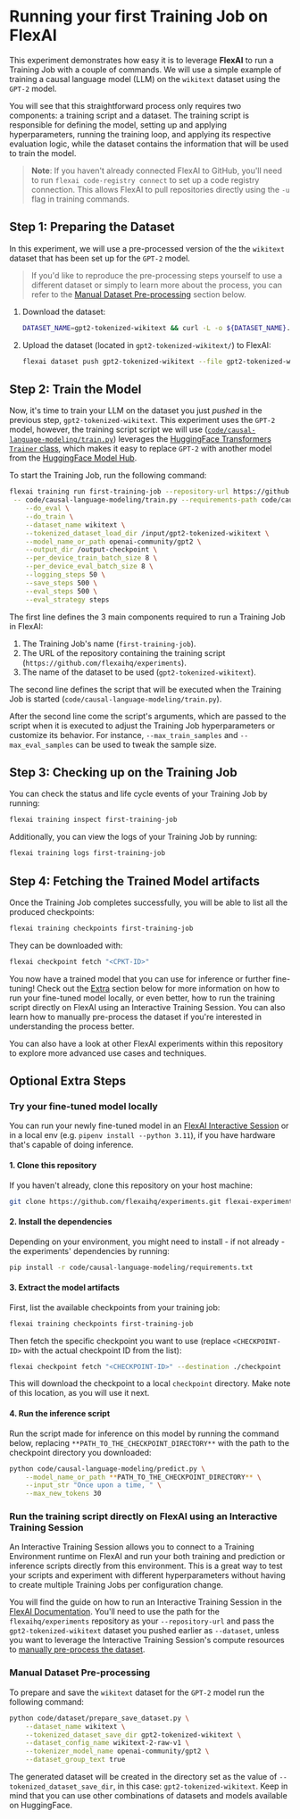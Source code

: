 # Running your first Training Job on FlexAI

This experiment demonstrates how easy it is to leverage **FlexAI** to run a Training Job with a couple of commands. We will use a simple example of training a causal language model (LLM) on the `wikitext` dataset using the `GPT-2` model.

You will see that this straightforward process only requires two components: a training script and a dataset. The training script is responsible for defining the model, setting up and applying hyperparameters, running the training loop, and applying its respective evaluation logic, while the dataset contains the information that will be used to train the model.

> **Note**: If you haven't already connected FlexAI to GitHub, you'll need to run `flexai code-registry connect` to set up a code registry connection. This allows FlexAI to pull repositories directly using the `-u` flag in training commands.

## Step 1: Preparing the Dataset

In this experiment, we will use a pre-processed version of the the `wikitext` dataset that has been set up for the `GPT-2` model.

> If you'd like to reproduce the pre-processing steps yourself to use a different dataset or simply to learn more about the process, you can refer to the [Manual Dataset Pre-processing](#manual-dataset-pre-processing) section below.

1. Download the dataset:

    ```bash
    DATASET_NAME=gpt2-tokenized-wikitext && curl -L -o ${DATASET_NAME}.zip "https://bucket-docs-samples-99b3a05.s3.eu-west-1.amazonaws.com/${DATASET_NAME}.zip" && unzip ${DATASET_NAME}.zip && rm ${DATASET_NAME}.zip
    ```

1. Upload the dataset (located in `gpt2-tokenized-wikitext/`) to FlexAI:

    ```bash
    flexai dataset push gpt2-tokenized-wikitext --file gpt2-tokenized-wikitext
    ```

## Step 2: Train the Model

Now, it's time to train your LLM on the dataset you just _pushed_ in the previous step, `gpt2-tokenized-wikitext`. This experiment uses the `GPT-2` model, however, the training script script we will use ([`code/causal-language-modeling/train.py`](../../code/causal-language-modeling/train.py)) leverages the [HuggingFace Transformers `Trainer` class](https://huggingface.co/docs/transformers/en/trainer), which makes it easy to replace `GPT-2` with another model from the [HuggingFace Model Hub](https://huggingface.co/models).

To start the Training Job, run the following command:

```bash
flexai training run first-training-job --repository-url https://github.com/flexaihq/experiments --dataset gpt2-tokenized-wikitext \
 -- code/causal-language-modeling/train.py --requirements-path code/causal-language-modeling/requirements.txt \
    --do_eval \
    --do_train \
    --dataset_name wikitext \
    --tokenized_dataset_load_dir /input/gpt2-tokenized-wikitext \
    --model_name_or_path openai-community/gpt2 \
    --output_dir /output-checkpoint \
    --per_device_train_batch_size 8 \
    --per_device_eval_batch_size 8 \
    --logging_steps 50 \
    --save_steps 500 \
    --eval_steps 500 \
    --eval_strategy steps
```

The first line defines the 3 main components required to run a Training Job in FlexAI:

1. The Training Job's name (`first-training-job`).
1. The URL of the repository containing the training script (`https://github.com/flexaihq/experiments`).
1. The name of the dataset to be used (`gpt2-tokenized-wikitext`).

The second line defines the script that will be executed when the Training Job is started (`code/causal-language-modeling/train.py`).

After the second line come the script's arguments, which are passed to the script when it is executed to adjust the Training Job hyperparameters or customize its behavior. For instance, `--max_train_samples` and `--max_eval_samples` can be used to tweak the sample size.

## Step 3: Checking up on the Training Job

You can check the status and life cycle events of your Training Job by running:

```bash
flexai training inspect first-training-job
```

Additionally, you can view the logs of your Training Job by running:

```bash
flexai training logs first-training-job
```

## Step 4: Fetching the Trained Model artifacts

Once the Training Job completes successfully, you will be able to list all the produced checkpoints:

```bash
flexai training checkpoints first-training-job
```

They can be downloaded with:

```bash
flexai checkpoint fetch "<CPKT-ID>"
```

You now have a trained model that you can use for inference or further fine-tuning! Check out the [Extra](#optional-extra-steps) section below for more information on how to run your fine-tuned model locally, or even better, how to run the training script directly on FlexAI using an Interactive Training Session. You can also learn how to manually pre-process the dataset if you're interested in understanding the process better.

You can also have a look at other FlexAI experiments within this repository to explore more advanced use cases and techniques.

## Optional Extra Steps

### Try your fine-tuned model locally

You can run your newly fine-tuned model in an [FlexAI Interactive Session](#run-the-training-script-directly-on-flexai-using-an-interactive-training-session) or in a local env (e.g. `pipenv install --python 3.11`), if you have hardware that's capable of doing inference.

#### 1. Clone this repository

If you haven't already, clone this repository on your host machine:

```bash
git clone https://github.com/flexaihq/experiments.git flexai-experiments --depth 1 --branch main && cd flexai-experiments
```

#### 2. Install the dependencies

Depending on your environment, you might need to install - if not already - the experiments' dependencies by running:

```bash
pip install -r code/causal-language-modeling/requirements.txt
```

#### 3. Extract the model artifacts

First, list the available checkpoints from your training job:

```bash
flexai training checkpoints first-training-job
```

Then fetch the specific checkpoint you want to use (replace `<CHECKPOINT-ID>` with the actual checkpoint ID from the list):

```bash
flexai checkpoint fetch "<CHECKPOINT-ID>" --destination ./checkpoint
```

This will download the checkpoint to a local `checkpoint` directory. Make note of this location, as you will use it next.

#### 4. Run the inference script

Run the script made for inference on this model by running the command below, replacing `**PATH_TO_THE_CHECKPOINT_DIRECTORY**` with the path to the checkpoint directory you downloaded:

```bash
python code/causal-language-modeling/predict.py \
    --model_name_or_path **PATH_TO_THE_CHECKPOINT_DIRECTORY** \
    --input_str "Once upon a time, " \
    --max_new_tokens 30
```

### Run the training script directly on FlexAI using an Interactive Training Session

An Interactive Training Session allows you to connect to a Training Environment runtime on FlexAI and run your both training and prediction or inference scripts directly from this environment. This is a great way to test your scripts and experiment with different hyperparameters without having to create multiple Training Jobs per configuration change.

You will find the guide on how to run an Interactive Training Session in the [FlexAI Documentation](https://docs.flex.ai/cli/guides/interactive-training/). You'll need to use the path for the `flexaihq/experiments` repository as your `--repository-url` and pass the `gpt2-tokenized-wikitext` dataset you pushed earlier as `--dataset`, unless you want to leverage the Interactive Training Session's compute resources to [manually pre-process the dataset](#manual-dataset-pre-processing).

### Manual Dataset Pre-processing

To prepare and save the `wikitext` dataset for the `GPT-2` model run the following command:

```bash
python code/dataset/prepare_save_dataset.py \
    --dataset_name wikitext \
    --tokenized_dataset_save_dir gpt2-tokenized-wikitext \
    --dataset_config_name wikitext-2-raw-v1 \
    --tokenizer_model_name openai-community/gpt2 \
    --dataset_group_text true
```

The generated dataset will be created in the directory set as the value of `--tokenized_dataset_save_dir`, in this case: `gpt2-tokenized-wikitext`.
Keep in mind that you can use other combinations of datasets and models available on HuggingFace.
